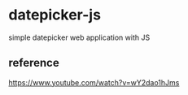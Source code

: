 # datepicker-js

simple datepicker web application with JS

## reference

https://www.youtube.com/watch?v=wY2dao1hJms